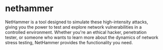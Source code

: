# nethammer
NetHammer is a tool designed to simulate these high-intensity attacks, giving you the power to test and explore network vulnerabilities in a controlled environment. Whether you're an ethical hacker, penetration tester, or someone who wants to learn more about the dynamics of network stress testing, NetHammer provides the functionality you need.
